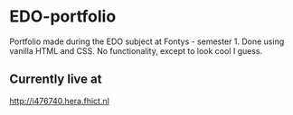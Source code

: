 # EDO-portfolio
Portfolio made during the EDO subject at Fontys - semester 1. Done using vanilla HTML and CSS. No functionality, except to look cool I guess.

## Currently live at
http://i476740.hera.fhict.nl

